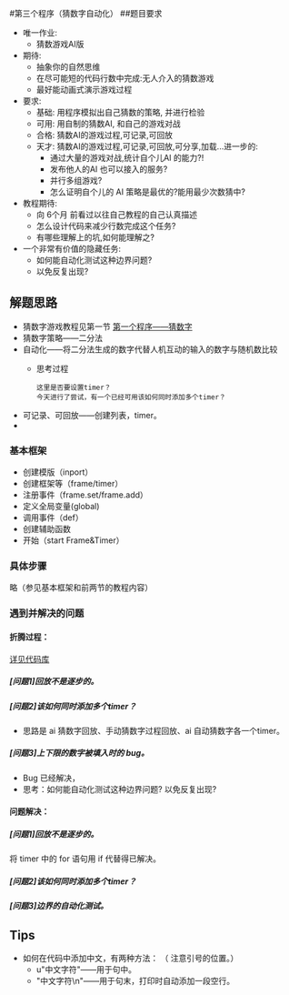 #第三个程序（猜数字自动化）
##题目要求 
- 唯一作业:
    + 猜数游戏AI版
- 期待:
    + 抽象你的自然思维
    + 在尽可能短的代码行数中完成:无人介入的猜数游戏
    + 最好能动画式演示游戏过程
- 要求:
    + 基础: 用程序模拟出自己猜数的策略, 并进行检验
    + 可用: 用自制的猜数AI, 和自己的游戏对战
    + 合格: 猜数AI的游戏过程,可记录,可回放
    + 天才: 猜数AI的游戏过程,可记录,可回放,可分享,加载...进一步的:
        * 通过大量的游戏对战,统计自个儿AI 的能力?! 
        * 发布他人的AI 也可以接入的服务?
        * 并行多组游戏?
        * 怎么证明自个儿的 AI 策略是最优的?能用最少次数猜中?
- 教程期待:
    + 向 6个月 前看过以往自己教程的自己认真描述
    + 怎么设计代码来减少行数完成这个任务?
    + 有哪些理解上的坑,如何能理解之?
- 一个非常有价值的隐藏任务:
  - 如何能自动化测试这种边界问题?
  - 以免反复出现?
    
    
## 解题思路
* 猜数字游戏教程见第一节 [第一个程序——猜数字](file:///Users/chenfeichi/pythoncamp0/source/part2/2.md)
* 猜数字策略——二分法
* 自动化——将二分法生成的数字代替人机互动的输入的数字与随机数比较
    * 思考过程
              
          这里是否要设置timer？
          今天进行了尝试，有一个已经可用该如何同时添加多个timer？
          
* 可记录、可回放——创建列表，timer。
* 



### 基本框架
  * 创建模版（inport）
  * 创建框架等（frame/timer）
  * 注册事件（frame.set/frame.add）
  * 定义全局变量(global)
  * 调用事件（def）
  * 创建辅助函数
  * 开始（start Frame&Timer）


### 具体步骤
略（参见基本框架和前两节的教程内容）

### 遇到并解决的问题
#### 折腾过程：
[详见代码库](https://github.com/cici1989/omooc.py/blob/master/src/iippy-3.py)
##### [问题1]回放不是逐步的。
##### [问题2]该如何同时添加多个timer？
  * 思路是 ai 猜数字回放、手动猜数字过程回放、ai 自动猜数字各一个timer。
  
##### [问题3]上下限的数字被填入时的 bug。  
  * Bug 已经解决，  
  * 思考：如何能自动化测试这种边界问题?
    以免反复出现?
   


#### 问题解决：
##### [问题1]回放不是逐步的。
将 timer 中的 for 语句用 if 代替得已解决。
##### [问题2]该如何同时添加多个timer？

##### [问题3]边界的自动化测试。
  
## Tips
* 如何在代码中添加中文，有两种方法： （ 注意引号的位置。）
     * u"中文字符"——用于句中。
     * "中文字符\n"——用于句末，打印时自动添加一段空行。
        